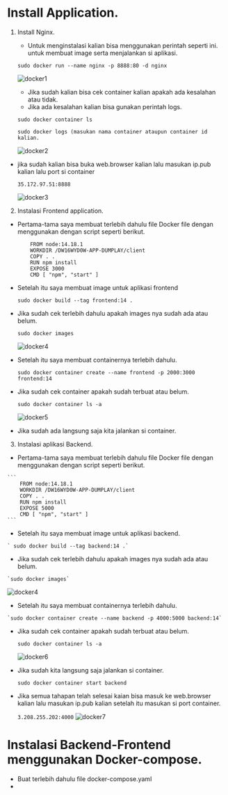 # Install Application.

1. Install Nginx.
  
   * Untuk menginstalasi kalian bisa menggunakan perintah seperti ini. untuk membuat image serta menjalankan si aplikasi.

    `sudo docker run --name nginx -p 8888:80 -d nginx`
    
      ![docker1](https://user-images.githubusercontent.com/90166916/140637021-b1151170-dabd-45dd-855b-d932c793d169.png)

   * Jika sudah kalian bisa cek container kalian apakah ada kesalahan atau tidak.
   * Jika ada kesalahan kalian bisa gunakan perintah logs.
    
    `sudo docker container ls`
    
    `sudo docker logs (masukan nama container ataupun container id kalian.`
    
      ![docker2](https://user-images.githubusercontent.com/90166916/140637020-3a015465-3e96-4e3e-be84-ec99efd0c010.png)

  * jika sudah kalian bisa buka web.browser kalian lalu masukan ip.pub kalian lalu port si container

    `35.172.97.51:8888`
    
      ![docker3](https://user-images.githubusercontent.com/90166916/140637019-342f09ef-90e2-4766-a341-5b56a1381adc.png)

2. Instalasi Frontend application.

  * Pertama-tama saya membuat terlebih dahulu file Docker file dengan menggunakan dengan script seperti berikut.

    ``` 
        FROM node:14.18.1
        WORKDIR /DW16WYD0W-APP-DUMPLAY/client
        COPY . .
        RUN npm install
        EXPOSE 3000
        CMD [ "npm", "start" ]
    ```
  * Setelah itu saya membuat image untuk aplikasi frontend 

    ```
    sudo docker build --tag frontend:14 .
    ```
   
  * Jika sudah cek terlebih dahulu apakah images nya sudah ada atau belum.

    `sudo docker images`
    
      ![docker4](https://user-images.githubusercontent.com/90166916/140637608-1dfa9a01-6809-4810-a18b-386075eb0b19.png)

  * Setelah itu saya membuat containernya terlebih dahulu.

    ```
    sudo docker container create --name frontend -p 2000:3000 frontend:14
    ```
    
  * Jika sudah cek container apakah sudah terbuat atau belum.

    `sudo docker container ls -a`
    
      ![docker5](https://user-images.githubusercontent.com/90166916/140637672-31617a87-1812-40fe-8fa8-56ca43adcb5d.png)

  * Jika sudah ada langsung saja kita jalankan si container.

3. Instalasi aplikasi Backend. 
  
  *  Pertama-tama saya membuat terlebih dahulu file Docker file dengan menggunakan dengan script seperti berikut.

    ``` 
        FROM node:14.18.1
        WORKDIR /DW16WYD0W-APP-DUMPLAY/client
        COPY . .
        RUN npm install
        EXPOSE 5000
        CMD [ "npm", "start" ]
    ```
  *  Setelah itu saya membuat image untuk aplikasi backend.

    ` sudo docker build --tag backend:14 .`
  
  *  Jika sudah cek terlebih dahulu apakah images nya sudah ada atau belum.
  
    `sudo docker images`
     
   ![docker4](https://user-images.githubusercontent.com/90166916/140637608-1dfa9a01-6809-4810-a18b-386075eb0b19.png)
  
  *  Setelah itu saya membuat containernya terlebih dahulu.

    `sudo docker container create --name backend -p 4000:5000 backend:14`
    
  * Jika sudah cek container apakah sudah terbuat atau belum.

    `sudo docker container ls -a`
  
      ![docker6](https://user-images.githubusercontent.com/90166916/140640312-f2b37bae-9972-4c56-982b-bbcb2925e66a.png)

  * Jika sudah kita langsung saja jalankan si container.

    `sudo docker container start backend`
  
  * Jika semua tahapan telah selesai kaian bisa masuk ke web.browser kalian lalu masukan ip.pub kalian setelah itu masukan si port container.

    `3.208.255.202:4000`
    ![docker7](https://user-images.githubusercontent.com/90166916/140640305-b53ce8dc-c3b9-41af-8b30-71247aace854.png)
    
# Instalasi Backend-Frontend menggunakan Docker-compose.

  * Buat terlebih dahulu file docker-compose.yaml 
  * 
